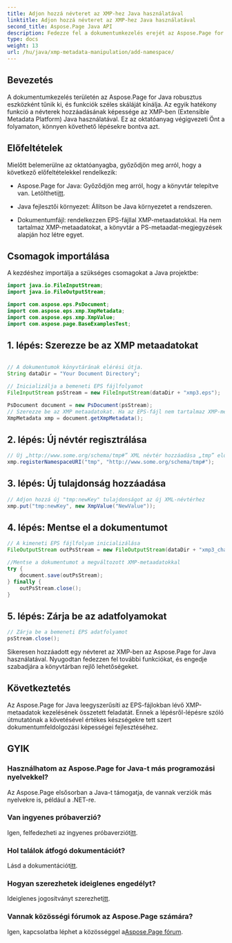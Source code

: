 ```yaml
---
title: Adjon hozzá névteret az XMP-hez Java használatával
linktitle: Adjon hozzá névteret az XMP-hez Java használatával
second_title: Aspose.Page Java API
description: Fedezze fel a dokumentumkezelés erejét az Aspose.Page for Java segítségével. Ebből az átfogó útmutatóból megtanulhatja, hogyan adhat hozzá XMP névtereket könnyedén.
type: docs
weight: 13
url: /hu/java/xmp-metadata-manipulation/add-namespace/
---
```


## Bevezetés

A dokumentumkezelés területén az Aspose.Page for Java robusztus eszközként tűnik ki, és funkciók széles skáláját kínálja. Az egyik hatékony funkció a névterek hozzáadásának képessége az XMP-ben (Extensible Metadata Platform) Java használatával. Ez az oktatóanyag végigvezeti Önt a folyamaton, könnyen követhető lépésekre bontva azt.

## Előfeltételek

Mielőtt belemerülne az oktatóanyagba, győződjön meg arról, hogy a következő előfeltételekkel rendelkezik:

-  Aspose.Page for Java: Győződjön meg arról, hogy a könyvtár telepítve van. Letöltheti[itt](https://releases.aspose.com/page/java/).

- Java fejlesztői környezet: Állítson be Java környezetet a rendszeren.

- Dokumentumfájl: rendelkezzen EPS-fájllal XMP-metaadatokkal. Ha nem tartalmaz XMP-metaadatokat, a könyvtár a PS-metaadat-megjegyzések alapján hoz létre egyet.

## Csomagok importálása

A kezdéshez importálja a szükséges csomagokat a Java projektbe:

```java
import java.io.FileInputStream;
import java.io.FileOutputStream;

import com.aspose.eps.PsDocument;
import com.aspose.eps.xmp.XmpMetadata;
import com.aspose.eps.xmp.XmpValue;
import com.aspose.page.BaseExamplesTest;
```

## 1. lépés: Szerezze be az XMP metaadatokat

```java

// A dokumentumok könyvtárának elérési útja.
String dataDir = "Your Document Directory";

// Inicializálja a bemeneti EPS fájlfolyamot
FileInputStream psStream = new FileInputStream(dataDir + "xmp3.eps");

PsDocument document = new PsDocument(psStream);
// Szerezze be az XMP metaadatokat. Ha az EPS-fájl nem tartalmaz XMP-metaadatokat, hozzon létre egy újat, amely tele van a PS-metaadatok megjegyzéseiből származó értékekkel (%%Creator, %%CreateDate, %%Title stb.)
XmpMetadata xmp = document.getXmpMetadata();
```

## 2. lépés: Új névtér regisztrálása

```java
// Új „http://www.some.org/schema/tmp#” XML névtér hozzáadása „tmp” előtaggal
xmp.registerNamespaceURI("tmp", "http://www.some.org/schema/tmp#");
```

## 3. lépés: Új tulajdonság hozzáadása

```java
// Adjon hozzá új "tmp:newKey" tulajdonságot az új XML-névtérhez
xmp.put("tmp:newKey", new XmpValue("NewValue"));
```

## 4. lépés: Mentse el a dokumentumot

```java
// A kimeneti EPS fájlfolyam inicializálása
FileOutputStream outPsStream = new FileOutputStream(dataDir + "xmp3_changed.eps");

//Mentse a dokumentumot a megváltozott XMP-metaadatokkal
try {
    document.save(outPsStream);
} finally {
    outPsStream.close();
}
```

## 5. lépés: Zárja be az adatfolyamokat

```java
// Zárja be a bemeneti EPS adatfolyamot
psStream.close();
```

Sikeresen hozzáadott egy névteret az XMP-ben az Aspose.Page for Java használatával. Nyugodtan fedezzen fel további funkciókat, és engedje szabadjára a könyvtárban rejlő lehetőségeket.

## Következtetés

Az Aspose.Page for Java leegyszerűsíti az EPS-fájlokban lévő XMP-metaadatok kezelésének összetett feladatát. Ennek a lépésről-lépésre szóló útmutatónak a követésével értékes készségekre tett szert dokumentumfeldolgozási képességei fejlesztéséhez.

## GYIK

### Használhatom az Aspose.Page for Java-t más programozási nyelvekkel?
Az Aspose.Page elsősorban a Java-t támogatja, de vannak verziók más nyelvekre is, például a .NET-re.

### Van ingyenes próbaverzió?
 Igen, felfedezheti az ingyenes próbaverziót[itt](https://releases.aspose.com/).

### Hol találok átfogó dokumentációt?
 Lásd a dokumentációt[itt](https://reference.aspose.com/page/java/).

### Hogyan szerezhetek ideiglenes engedélyt?
 Ideiglenes jogosítványt szerezhet[itt](https://purchase.aspose.com/temporary-license/).

### Vannak közösségi fórumok az Aspose.Page számára?
 Igen, kapcsolatba léphet a közösséggel a[Aspose.Page fórum](https://forum.aspose.com/c/page/39).